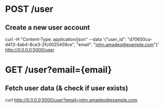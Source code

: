 # POST /user
## Create a new user account
curl -H "Content-Type: application/json" --data '{"user_id": "d70650ca-d413-4ab4-8ce3-2fc0025459ce", "email": "john.amadeo@example.com"}' http://0.0.0.0:5000/user

# GET /user?email={email}
## Fetch user data (& check if user exists)
curl http://0.0.0.0:5000/user?email=john.amadeo@example.com